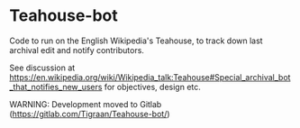 # Teahouse-bot
Code to run on the English Wikipedia's Teahouse, to track down last archival edit and notify contributors.

See discussion at https://en.wikipedia.org/wiki/Wikipedia_talk:Teahouse#Special_archival_bot_that_notifies_new_users for objectives, design etc.

WARNING: Development moved to Gitlab (https://gitlab.com/Tigraan/Teahouse-bot/)
